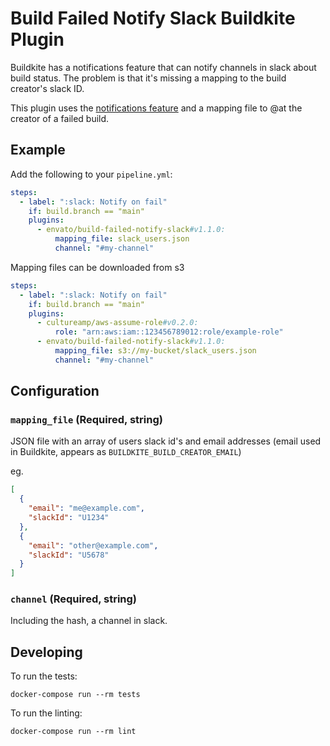 # Build Failed Notify Slack Buildkite Plugin

Buildkite has a notifications feature that can notify channels in slack about build status. The problem is that it's missing a mapping to the build creator's slack ID.

This plugin uses the [notifications feature](https://buildkite.com/docs/pipelines/notifications) and a mapping file to @at the creator of a failed build.

## Example

Add the following to your `pipeline.yml`:

```yml
steps:
  - label: ":slack: Notify on fail"
    if: build.branch == "main"
    plugins:
      - envato/build-failed-notify-slack#v1.1.0:
          mapping_file: slack_users.json
          channel: "#my-channel"
```

Mapping files can be downloaded from s3

```yml
steps:
  - label: ":slack: Notify on fail"
    if: build.branch == "main"
    plugins:
      - cultureamp/aws-assume-role#v0.2.0:
          role: "arn:aws:iam::123456789012:role/example-role"
      - envato/build-failed-notify-slack#v1.1.0:
          mapping_file: s3://my-bucket/slack_users.json
          channel: "#my-channel"
```

## Configuration

### `mapping_file` (Required, string)

JSON file with an array of users slack id's and email addresses (email used in Buildkite, appears as `BUILDKITE_BUILD_CREATOR_EMAIL`)

eg.

```json
[
  {
    "email": "me@example.com",
    "slackId": "U1234"
  },
  {
    "email": "other@example.com",
    "slackId": "U5678"
  }
]
```

### `channel` (Required, string)

Including the hash, a channel in slack.

## Developing

To run the tests:

```shell
docker-compose run --rm tests
```

To run the linting:

```shell
docker-compose run --rm lint
```
